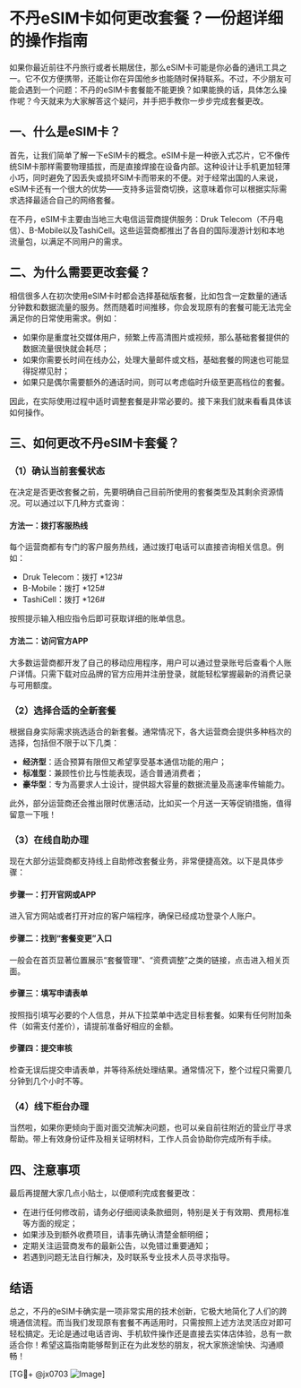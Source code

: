 # 不丹eSIM卡如何更改套餐？一份超详细的操作指南

如果你最近前往不丹旅行或者长期居住，那么eSIM卡可能是你必备的通讯工具之一。它不仅方便携带，还能让你在异国他乡也能随时保持联系。不过，不少朋友可能会遇到一个问题：不丹的eSIM卡套餐能不能更换？如果能换的话，具体怎么操作呢？今天就来为大家解答这个疑问，并手把手教你一步步完成套餐更改。

## 一、什么是eSIM卡？

首先，让我们简单了解一下eSIM卡的概念。eSIM卡是一种嵌入式芯片，它不像传统SIM卡那样需要物理插拔，而是直接焊接在设备内部。这种设计让手机更加轻薄小巧，同时避免了因丢失或损坏SIM卡而带来的不便。对于经常出国的人来说，eSIM卡还有一个很大的优势——支持多运营商切换，这意味着你可以根据实际需求选择最适合自己的网络套餐。

在不丹，eSIM卡主要由当地三大电信运营商提供服务：Druk Telecom（不丹电信）、B-Mobile以及TashiCell。这些运营商都推出了各自的国际漫游计划和本地流量包，以满足不同用户的需求。

## 二、为什么需要更改套餐？

相信很多人在初次使用eSIM卡时都会选择基础版套餐，比如包含一定数量的通话分钟数和数据流量的服务。然而随着时间推移，你会发现原有的套餐可能无法完全满足你的日常使用需求。例如：

- 如果你是重度社交媒体用户，频繁上传高清图片或视频，那么基础套餐提供的数据流量很快就会耗尽；
- 如果你需要长时间在线办公，处理大量邮件或文档，基础套餐的网速也可能显得捉襟见肘；
- 如果只是偶尔需要额外的通话时间，则可以考虑临时升级至更高档位的套餐。

因此，在实际使用过程中适时调整套餐是非常必要的。接下来我们就来看看具体该如何操作。

## 三、如何更改不丹eSIM卡套餐？

### （1）确认当前套餐状态

在决定是否更改套餐之前，先要明确自己目前所使用的套餐类型及其剩余资源情况。可以通过以下几种方式查询：

#### 方法一：拨打客服热线
每个运营商都有专门的客户服务热线，通过拨打电话可以直接咨询相关信息。例如：
- Druk Telecom：拨打 *123#
- B-Mobile：拨打 *125#
- TashiCell：拨打 *126#

按照提示输入相应指令后即可获取详细的账单信息。

#### 方法二：访问官方APP
大多数运营商都开发了自己的移动应用程序，用户可以通过登录账号后查看个人账户详情。只需下载对应品牌的官方应用并注册登录，就能轻松掌握最新的消费记录与可用额度。

### （2）选择合适的全新套餐

根据自身实际需求挑选适合的新套餐。通常情况下，各大运营商会提供多种档次的选择，包括但不限于以下几类：

- **经济型**：适合预算有限但又希望享受基本通信功能的用户；
- **标准型**：兼顾性价比与性能表现，适合普通消费者；
- **豪华型**：专为高要求人士设计，提供超大容量的数据流量及高速率传输能力。

此外，部分运营商还会推出限时优惠活动，比如买一个月送一天等促销措施，值得留意一下哦！

### （3）在线自助办理

现在大部分运营商都支持线上自助修改套餐业务，非常便捷高效。以下是具体步骤：

#### 步骤一：打开官网或APP
进入官方网站或者打开对应的客户端程序，确保已经成功登录个人账户。

#### 步骤二：找到“套餐变更”入口
一般会在首页显著位置展示“套餐管理”、“资费调整”之类的链接，点击进入相关页面。

#### 步骤三：填写申请表单
按照指引填写必要的个人信息，并从下拉菜单中选定目标套餐。如果有任何附加条件（如需支付差价），请提前准备好相应的金额。

#### 步骤四：提交审核
检查无误后提交申请表单，并等待系统处理结果。通常情况下，整个过程只需要几分钟到几个小时不等。

### （4）线下柜台办理

当然啦，如果你更倾向于面对面交流解决问题，也可以亲自前往附近的营业厅寻求帮助。带上有效身份证件及相关证明材料，工作人员会协助你完成所有手续。

## 四、注意事项

最后再提醒大家几点小贴士，以便顺利完成套餐更改：

- 在进行任何修改前，请务必仔细阅读条款细则，特别是关于有效期、费用标准等方面的规定；
- 如果涉及到额外收费项目，请事先确认清楚金额明细；
- 定期关注运营商发布的最新公告，以免错过重要通知；
- 若遇到问题无法自行解决，及时联系专业技术人员寻求指导。

## 结语

总之，不丹的eSIM卡确实是一项非常实用的技术创新，它极大地简化了人们的跨境通信流程。而当我们发现原有套餐不再适用时，只需按照上述方法灵活应对即可轻松搞定。无论是通过电话咨询、手机软件操作还是直接去实体店体验，总有一款适合你！希望这篇指南能够帮到正在为此发愁的朋友，祝大家旅途愉快、沟通顺畅！

[TG💪+ @jx0703 ![Image](https://github.com/user-attachments/assets/dbca1d08-cadb-493c-b0ec-ad6f7a83f270)]